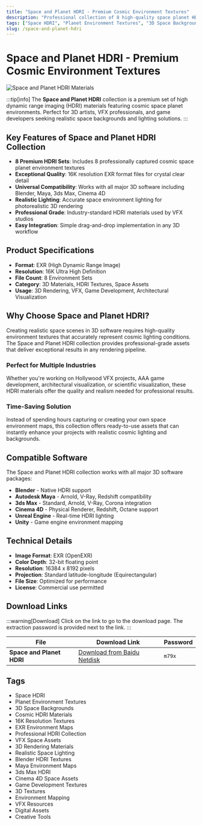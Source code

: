 ```yaml
---
title: "Space and Planet HDRI - Premium Cosmic Environment Textures"
description: "Professional collection of 8 high-quality space planet HDRI materials in 16K EXR format for realistic 3D rendering and VFX projects."
tags: ["Space HDRI", "Planet Environment Textures", "3D Space Backgrounds", "Cosmic HDRI Materials", "16K Resolution Textures", "EXR Environment Maps"]
slug: /space-and-planet-hdri
---
```


<!--Above is frontmatter Part-generate depend on content meet Google Seo, you need to balance automation efficiency with Google’s core ranking factors—especially E-E-A-T (Experience, Expertise, Authoritativeness, Trustworthiness), -->

<!--First Part-This is Title -->
# Space and Planet HDRI - Premium Cosmic Environment Textures

<!--Second Part-This is First Banner -->
![Space and Planet HDRI Materials](https://www.gfxcamp.com/wp-content/uploads/2025/09/Space-and-Planet-HDRI.jpg)

:::tip[info]
The **Space and Planet HDRI** collection is a premium set of high dynamic range imaging (HDRI) materials featuring cosmic space planet environments. Perfect for 3D artists, VFX professionals, and game developers seeking realistic space backgrounds and lighting solutions.
:::

## Key Features of Space and Planet HDRI Collection

- **8 Premium HDRI Sets**: Includes 8 professionally captured cosmic space planet environment textures
- **Exceptional Quality**: 16K resolution EXR format files for crystal clear detail
- **Universal Compatibility**: Works with all major 3D software including Blender, Maya, 3ds Max, Cinema 4D
- **Realistic Lighting**: Accurate space environment lighting for photorealistic 3D rendering
- **Professional Grade**: Industry-standard HDRI materials used by VFX studios
- **Easy Integration**: Simple drag-and-drop implementation in any 3D workflow

## Product Specifications

- **Format**: EXR (High Dynamic Range Image)
- **Resolution**: 16K Ultra High Definition
- **File Count**: 8 Environment Sets
- **Category**: 3D Materials, HDRI Textures, Space Assets
- **Usage**: 3D Rendering, VFX, Game Development, Architectural Visualization

## Why Choose Space and Planet HDRI?

Creating realistic space scenes in 3D software requires high-quality environment textures that accurately represent cosmic lighting conditions. The Space and Planet HDRI collection provides professional-grade assets that deliver exceptional results in any rendering pipeline.

### Perfect for Multiple Industries

Whether you're working on Hollywood VFX projects, AAA game development, architectural visualization, or scientific visualization, these HDRI materials offer the quality and realism needed for professional results.

### Time-Saving Solution

Instead of spending hours capturing or creating your own space environment maps, this collection offers ready-to-use assets that can instantly enhance your projects with realistic cosmic lighting and backgrounds.

## Compatible Software

The Space and Planet HDRI collection works with all major 3D software packages:

- **Blender** - Native HDRI support
- **Autodesk Maya** - Arnold, V-Ray, Redshift compatibility
- **3ds Max** - Standard, Arnold, V-Ray, Corona integration
- **Cinema 4D** - Physical Renderer, Redshift, Octane support
- **Unreal Engine** - Real-time HDRI lighting
- **Unity** - Game engine environment mapping

## Technical Details

- **Image Format**: EXR (OpenEXR)
- **Color Depth**: 32-bit floating point
- **Resolution**: 16384 x 8192 pixels
- **Projection**: Standard latitude-longitude (Equirectangular)
- **File Size**: Optimized for performance
- **License**: Commercial use permitted

## Download Links
:::warning[Download]
Click on the link to go to the download page. The extraction password is provided next to the link.
:::

| File                       | Download Link                                                              | Password |
| -------------------------- | -------------------------------------------------------------------------- | -------- |
| **Space and Planet HDRI**  | [Download from Baidu Netdisk](https://pan.baidu.com/s/1WSBq9q_E0jSqvVTbcWp9jA?pwd=m79x) | `m79x`   |

<!-- Generate new SEO-optimized tags based on content for this part,Ensure tags align with Google's E-E-A-T principles  -->
## Tags

- Space HDRI
- Planet Environment Textures
- 3D Space Backgrounds
- Cosmic HDRI Materials
- 16K Resolution Textures
- EXR Environment Maps
- Professional HDRI Collection
- VFX Space Assets
- 3D Rendering Materials
- Realistic Space Lighting
- Blender HDRI Textures
- Maya Environment Maps
- 3ds Max HDRI
- Cinema 4D Space Assets
- Game Development Textures
- 3D Textures
- Environment Mapping
- VFX Resources
- Digital Assets
- Creative Tools